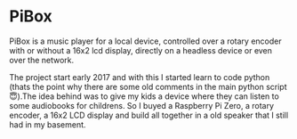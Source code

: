 # PiBox

PiBox is a music player for a local device, controlled over a rotary encoder with or 
without a 16x2 lcd display, directly on a headless device or even over the network.

The project start early 2017 and with this I started learn to code python (thats the point
why there are some old comments in the main python script :innocent:).The idea behind was
to give my kids a device where they can listen to some audiobooks for childrens. So I buyed
a Raspberry Pi Zero, a rotary encoder, a 16x2 LCD display and build all together in a old
speaker that I still had in my basement.

